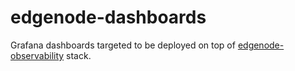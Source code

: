 <!--
SPDX-FileCopyrightText: (C) 2025 Intel Corporation
SPDX-License-Identifier: Apache-2.0
-->

# edgenode-dashboards

Grafana dashboards targeted to be deployed on top of [edgenode-observability](../edgenode-observability) stack.
